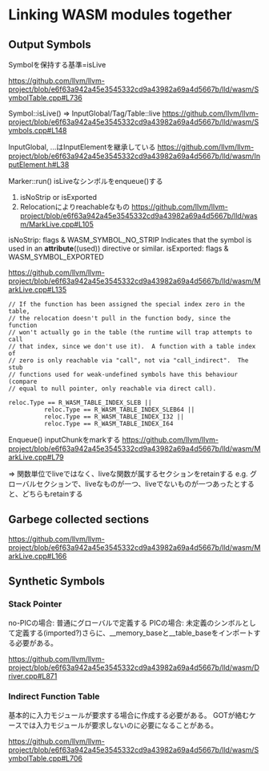 # Linking WASM modules together

## Output Symbols

Symbolを保持する基準=isLive

https://github.com/llvm/llvm-project/blob/e6f63a942a45e3545332cd9a43982a69a4d5667b/lld/wasm/SymbolTable.cpp#L736

Symbol::isLive() => InputGlobal/Tag/Table::live
https://github.com/llvm/llvm-project/blob/e6f63a942a45e3545332cd9a43982a69a4d5667b/lld/wasm/Symbols.cpp#L148

InputGlobal, ...はInputElementを継承している
https://github.com/llvm/llvm-project/blob/e6f63a942a45e3545332cd9a43982a69a4d5667b/lld/wasm/InputElement.h#L38

Marker::run() isLiveなシンボルをenqueue()する

1. isNoStrip or isExported
2. Relocationによりreachableなもの
https://github.com/llvm/llvm-project/blob/e6f63a942a45e3545332cd9a43982a69a4d5667b/lld/wasm/MarkLive.cpp#L105

isNoStrip: flags & WASM_SYMBOL_NO_STRIP
Indicates that the symbol is used in an __attribute__((used)) directive or similar.
isExported: flags & WASM_SYMBOL_EXPORTED

https://github.com/llvm/llvm-project/blob/e6f63a942a45e3545332cd9a43982a69a4d5667b/lld/wasm/MarkLive.cpp#L135

```
// If the function has been assigned the special index zero in the table,
// the relocation doesn't pull in the function body, since the function
// won't actually go in the table (the runtime will trap attempts to call
// that index, since we don't use it).  A function with a table index of
// zero is only reachable via "call", not via "call_indirect".  The stub
// functions used for weak-undefined symbols have this behaviour (compare
// equal to null pointer, only reachable via direct call).

reloc.Type == R_WASM_TABLE_INDEX_SLEB ||
          reloc.Type == R_WASM_TABLE_INDEX_SLEB64 ||
          reloc.Type == R_WASM_TABLE_INDEX_I32 ||
          reloc.Type == R_WASM_TABLE_INDEX_I64
```


Enqueue()
inputChunkをmarkする
https://github.com/llvm/llvm-project/blob/e6f63a942a45e3545332cd9a43982a69a4d5667b/lld/wasm/MarkLive.cpp#L79

=> 関数単位でliveではなく、liveな関数が属するセクションをretainする
e.g. グローバルセクションで、liveなものが一つ、liveでないものが一つあったとすると、どちらもretainする

## Garbege collected sections

https://github.com/llvm/llvm-project/blob/e6f63a942a45e3545332cd9a43982a69a4d5667b/lld/wasm/MarkLive.cpp#L166

## Synthetic Symbols    

### Stack Pointer

no-PICの場合: 普通にグローバルで定義する
PICの場合: 未定義のシンボルとして定義する(imported?)さらに、__memory_baseと__table_baseをインポートする必要がある。


https://github.com/llvm/llvm-project/blob/e6f63a942a45e3545332cd9a43982a69a4d5667b/lld/wasm/Driver.cpp#L871

### Indirect Function Table

基本的に入力モジュールが要求する場合に作成する必要がある。
GOTが絡むケースでは入力モジュールが要求しないのに必要になることがある。

https://github.com/llvm/llvm-project/blob/e6f63a942a45e3545332cd9a43982a69a4d5667b/lld/wasm/SymbolTable.cpp#L706
